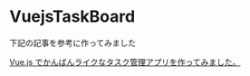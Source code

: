 # VuejsTaskBoard

下記の記事を参考に作ってみました

[Vue.js でかんばんライクなタスク管理アプリを作ってみました。](https://nulab-inc.com/ja/blog/backlog/vue-js-kanban-app/)